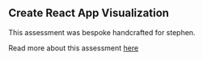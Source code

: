 ## Create React App Visualization

This assessment was bespoke handcrafted for stephen.

Read more about this assessment [here](https://react.eogresources.com)
